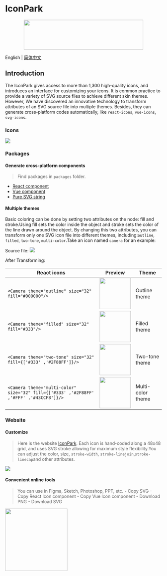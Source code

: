 # IconPark

<div align="center">
 <a href="http://iconpark.bytedance.com/official">
    <img src="https://sf1-dycdn-tos.pstatp.com/obj/eden-cn/lswwheh7nupwnuhog/icons/logo.svg" width="384" height="96">
</a>
</div>

English | [简体中文](README.zh-CN.md)

## Introduction
The  IconPark gives access to more than 1,300 high-quality icons, and introduces an interface for customizing your icons.
It is common practice to provide a variety of SVG source files to achieve different skin themes. However, We have discovered an innovative technology to transform attributes of an SVG source file into multiple themes. Besides, they can generate cross-platform codes automatically, like `react-icons`, `vue-icons`, `svg-icons`.

### Icons
<img src="https://sf1-dycdn-tos.pstatp.com/obj/eden-cn/lswwheh7nupwnuhog/icons/icon-dance.gif"></ifram>

### Packages
#### Generate cross-platform components
> Find packages in `packages` folder. 
  - [React component](./packages/react/README.en-US.md) 
  - [Vue component](./packages/vue/README.en-US.md) 
  - [Pure SVG string](./packages/vue/README.en-US.md) 

#### Multiple themes

Basic coloring can be done by setting two attributes on the node: fill and stroke.Using fill sets the color inside the object and stroke sets the color of the line drawn around the object. By changing this two attributes, you can transform only one SVG icon file into different themes, including:`outline`, `filled`, `two-tone`, `multi-color`.Take an icon named `camera` for an example:

Source file: ![](https://sf1-dycdn-tos.pstatp.com/obj/eden-cn/lswwheh7nupwnuhog/icons/camera.svg)

After Transforming:

| React icons | Preview | Theme |
| ---- | --- | --- |
| ```<Camera theme="outline" size="32" fill="#000000"/>``` | <img src="https://sf1-dycdn-tos.pstatp.com/obj/eden-cn/lswwheh7nupwnuhog/icons/camera_outline.png" width="100" height="100"></img> | Outline theme |
| ```<Camera theme="filled" size="32" fill="#333"/>``` | <img src="https://sf1-dycdn-tos.pstatp.com/obj/eden-cn/lswwheh7nupwnuhog/icons/camera_filled.png" width="100" height="100"></img> | Filled theme |
| ```<Camera theme="two-tone" size="32" fill={['#333' ,'#2F88FF']}/>``` | <img src="https://sf1-dycdn-tos.pstatp.com/obj/eden-cn/lswwheh7nupwnuhog/icons/camera_two-tone.png" width="100" height="100"></img> | Two-tone theme |
| ```<Camera theme="multi-color" size="32" fill={['#333' ,'#2F88FF' ,'#FFF' ,'#43CCF8']}/>``` | <img src="https://sf1-dycdn-tos.pstatp.com/obj/eden-cn/lswwheh7nupwnuhog/icons/camera_multi-color.png" width="100" height="100"></img> | Multi-color theme |
    
### Website
#### Customize 
> Here is the website [IconPark](http://iconpark.bytedance.com/official). Each icon is hand-coded along a 48x48 grid, and uses SVG stroke allowing
for maximum style flexibility.You can adjust the color, size, `stroke-width`, `stroke-linejoin`,`stroke-linecap`and other attributes.

<img src="https://sf1-dycdn-tos.pstatp.com/obj/eden-cn/lswwheh7nupwnuhog/icons/screenshot.png"></img>


#### Convenient online tools
> You can use  in Figma, Sketch, Photoshop, PPT, etc.
    - Copy SVG
    - Copy React Icon component
    - Copy Vue Icon component
    - Download PNG
    - Download SVG
    
<img src="https://sf1-dycdn-tos.pstatp.com/obj/eden-cn/lswwheh7nupwnuhog/icons/icon-tool.png" width="200px"></img>    
